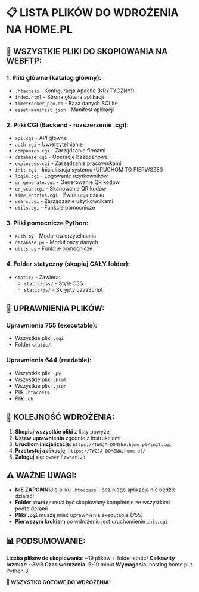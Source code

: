 # 📋 LISTA PLIKÓW DO WDROŻENIA NA HOME.PL

## 🎯 WSZYSTKIE PLIKI DO SKOPIOWANIA NA WEBFTP:

### 1. Pliki główne (katalog główny):
- `.htaccess` - Konfiguracja Apache (KRYTYCZNY!)
- `index.html` - Strona główna aplikacji
- `timetracker_pro.db` - Baza danych SQLite
- `asset-manifest.json` - Manifest aplikacji

### 2. Pliki CGI (Backend - rozszerzenie .cgi):
- `api.cgi` - API główne
- `auth.cgi` - Uwierzytelnianie
- `companies.cgi` - Zarządzanie firmami
- `database.cgi` - Operacje bazodanowe
- `employees.cgi` - Zarządzanie pracownikami
- `init.cgi` - Inicjalizacja systemu (URUCHOM TO PIERWSZE!)
- `login.cgi` - Logowanie użytkowników
- `qr_generate.cgi` - Generowanie QR kodów
- `qr_scan.cgi` - Skanowanie QR kodów
- `time_entries.cgi` - Ewidencja czasu
- `users.cgi` - Zarządzanie użytkownikami
- `utils.cgi` - Funkcje pomocnicze

### 3. Pliki pomocnicze Python:
- `auth.py` - Moduł uwierzytelniania
- `database.py` - Moduł bazy danych
- `utils.py` - Funkcje pomocnicze

### 4. Folder statyczny (skopiuj CAŁY folder):
- `static/` - Zawiera:
  - `static/css/` - Style CSS
  - `static/js/` - Skrypty JavaScript

## 🔧 UPRAWNIENIA PLIKÓW:

### Uprawnienia 755 (executable):
- Wszystkie pliki `.cgi`
- Folder `static/`

### Uprawnienia 644 (readable):
- Wszystkie pliki `.py`
- Wszystkie pliki `.html`
- Wszystkie pliki `.json`
- Plik `.htaccess`
- Plik `.db`

## 🚀 KOLEJNOŚĆ WDROŻENIA:

1. **Skopiuj wszystkie pliki** z listy powyżej
2. **Ustaw uprawnienia** zgodnie z instrukcjami
3. **Uruchom inicjalizację**: `https://TWOJA-DOMENA.home.pl/init.cgi`
4. **Przetestuj aplikację**: `https://TWOJA-DOMENA.home.pl/`
5. **Zaloguj się**: `owner` / `owner123`

## ⚠️ WAŻNE UWAGI:

- **NIE ZAPOMNIJ** o pliku `.htaccess` - bez niego aplikacja nie będzie działać!
- **Folder `static/`** musi być skopiowany kompletnie ze wszystkimi podfolderami
- **Pliki `.cgi`** muszą mieć uprawnienia executable (755)
- **Pierwszym krokiem** po wdrożeniu jest uruchomienie `init.cgi`

## 📊 PODSUMOWANIE:

**Liczba plików do skopiowania**: ~19 plików + folder static/
**Całkowity rozmiar**: ~3MB
**Czas wdrożenia**: 5-10 minut
**Wymagania**: hosting home.pl z Python 3

**🎉 WSZYSTKO GOTOWE DO WDROŻENIA!**